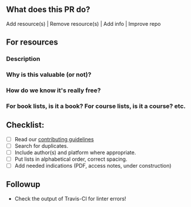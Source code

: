 ## What does this PR do?
Add resource(s) | Remove resource(s) | Add info | Improve repo

## For resources
### Description 

### Why is this valuable (or not)?

### How do we know it's really free?

### For book lists, is it a book? For course lists, is it a course? etc.

## Checklist:
- [ ] Read our [contributing guidelines](https://github.com/EbookFoundation/free-programming-books/blob/master/CONTRIBUTING.md)
- [ ] Search for duplicates.
- [ ] Include author(s) and platform where appropriate.
- [ ] Put lists  in alphabetical order, correct spacing.
- [ ] Add needed indications (PDF, access notes, under construction)

## Followup

- Check the output of Travis-CI for linter errors!
